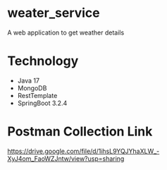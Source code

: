 # weater_service
A web application to get weather details

# Technology
- Java 17
- MongoDB
- RestTemplate
- SpringBoot 3.2.4

# Postman Collection Link
https://drive.google.com/file/d/1ihsL9YQJYhaXLW_-XyJ4om_FaoWZJntw/view?usp=sharing
